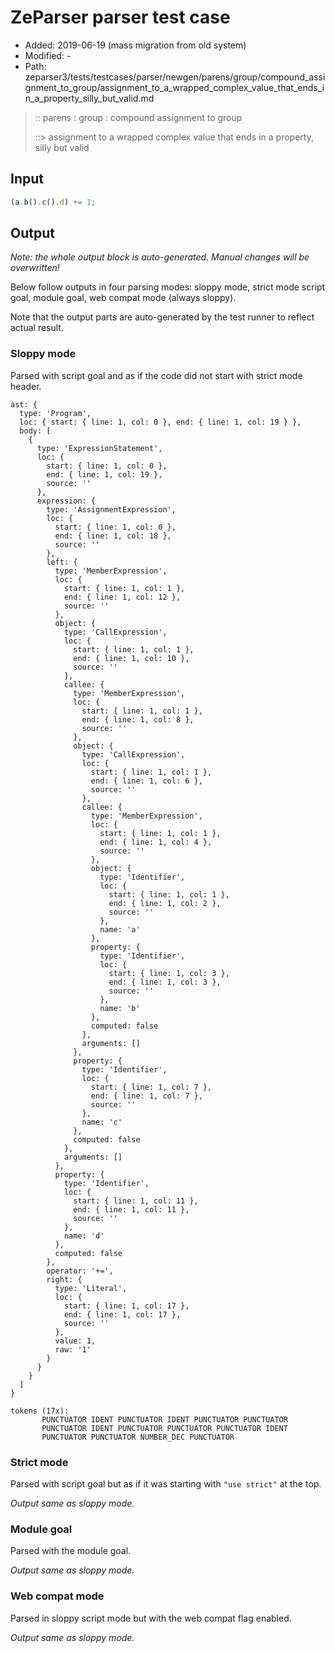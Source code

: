 # ZeParser parser test case

- Added: 2019-06-19 (mass migration from old system)
- Modified: -
- Path: zeparser3/tests/testcases/parser/newgen/parens/group/compound_assignment_to_group/assignment_to_a_wrapped_complex_value_that_ends_in_a_property_silly_but_valid.md

> :: parens : group : compound assignment to group
>
> ::> assignment to a wrapped complex value that ends in a property, silly but valid

## Input

`````js
(a.b().c().d) += 1;
`````

## Output

_Note: the whole output block is auto-generated. Manual changes will be overwritten!_

Below follow outputs in four parsing modes: sloppy mode, strict mode script goal, module goal, web compat mode (always sloppy).

Note that the output parts are auto-generated by the test runner to reflect actual result.

### Sloppy mode

Parsed with script goal and as if the code did not start with strict mode header.

`````
ast: {
  type: 'Program',
  loc: { start: { line: 1, col: 0 }, end: { line: 1, col: 19 } },
  body: [
    {
      type: 'ExpressionStatement',
      loc: {
        start: { line: 1, col: 0 },
        end: { line: 1, col: 19 },
        source: ''
      },
      expression: {
        type: 'AssignmentExpression',
        loc: {
          start: { line: 1, col: 0 },
          end: { line: 1, col: 18 },
          source: ''
        },
        left: {
          type: 'MemberExpression',
          loc: {
            start: { line: 1, col: 1 },
            end: { line: 1, col: 12 },
            source: ''
          },
          object: {
            type: 'CallExpression',
            loc: {
              start: { line: 1, col: 1 },
              end: { line: 1, col: 10 },
              source: ''
            },
            callee: {
              type: 'MemberExpression',
              loc: {
                start: { line: 1, col: 1 },
                end: { line: 1, col: 8 },
                source: ''
              },
              object: {
                type: 'CallExpression',
                loc: {
                  start: { line: 1, col: 1 },
                  end: { line: 1, col: 6 },
                  source: ''
                },
                callee: {
                  type: 'MemberExpression',
                  loc: {
                    start: { line: 1, col: 1 },
                    end: { line: 1, col: 4 },
                    source: ''
                  },
                  object: {
                    type: 'Identifier',
                    loc: {
                      start: { line: 1, col: 1 },
                      end: { line: 1, col: 2 },
                      source: ''
                    },
                    name: 'a'
                  },
                  property: {
                    type: 'Identifier',
                    loc: {
                      start: { line: 1, col: 3 },
                      end: { line: 1, col: 3 },
                      source: ''
                    },
                    name: 'b'
                  },
                  computed: false
                },
                arguments: []
              },
              property: {
                type: 'Identifier',
                loc: {
                  start: { line: 1, col: 7 },
                  end: { line: 1, col: 7 },
                  source: ''
                },
                name: 'c'
              },
              computed: false
            },
            arguments: []
          },
          property: {
            type: 'Identifier',
            loc: {
              start: { line: 1, col: 11 },
              end: { line: 1, col: 11 },
              source: ''
            },
            name: 'd'
          },
          computed: false
        },
        operator: '+=',
        right: {
          type: 'Literal',
          loc: {
            start: { line: 1, col: 17 },
            end: { line: 1, col: 17 },
            source: ''
          },
          value: 1,
          raw: '1'
        }
      }
    }
  ]
}

tokens (17x):
       PUNCTUATOR IDENT PUNCTUATOR IDENT PUNCTUATOR PUNCTUATOR
       PUNCTUATOR IDENT PUNCTUATOR PUNCTUATOR PUNCTUATOR IDENT
       PUNCTUATOR PUNCTUATOR NUMBER_DEC PUNCTUATOR
`````

### Strict mode

Parsed with script goal but as if it was starting with `"use strict"` at the top.

_Output same as sloppy mode._

### Module goal

Parsed with the module goal.

_Output same as sloppy mode._

### Web compat mode

Parsed in sloppy script mode but with the web compat flag enabled.

_Output same as sloppy mode._
